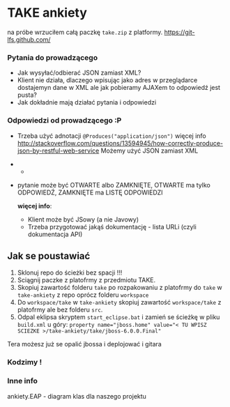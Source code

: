 # TAKE ankiety

na próbe wrzuciłem całą paczkę `take.zip` z platformy. https://git-lfs.github.com/

### Pytania do prowadzącego
* Jak wysyłać/odbierać JSON zamiast XML?
* Klient nie działa, dlaczego wpisując jako adres w przeglądarce dostajemyn dane w XML ale jak pobieramy AJAXem to odpowiedź jest pusta?
* Jak dokładnie mają działać pytania i odpowiedzi

### Odpowiedzi od prowadzącego :P
* Trzeba użyć adnotacji `@Produces("application/json")` więcej info http://stackoverflow.com/questions/13594945/how-correctly-produce-json-by-restful-web-service
  Możemy użyć JSON zamiast XML
* -
* pytanie może być OTWARTE albo ZAMKNIĘTE, OTWARTE ma tylko ODPOWIEDŹ, ZAMKNIĘTE ma LISTĘ ODPOWIEDZI
    
    **więcej info**:
    * Klient może być JSowy (a nie Javowy)
    * Trzeba przygotować jakąś dokumentację - lista URLi (czyli dokumentacja API)

## Jak se poustawiać
1. Sklonuj repo do ścieżki bez spacji !!!
1. Sciągnij paczke z platofrmy z przedmiotu TAKE.
1. Skopiuj zawartość folderu `take` po rozpakowaniu z platofrmy do `take` w `take-ankiety` z repo oprócz folderu `workspace`
1. Do `workspace/take` w `take-ankiety` skopiuj zawartość `workspace/take` z platofrmy ale bez folderu `src`.
1. Odpal eklipsa skryptem `start_eclipse.bat` i zamień se ścieżkę w pliku `build.xml` u góry:
	`property name="jboss.home" value="< TU WPISZ SCIEZKE >/take-ankiety/take/jboss-6.0.0.Final"`
	
Tera możesz już se opalić jbossa i deplojować i gitara
### Kodzimy !

### Inne info
ankiety.EAP - diagram klas dla naszego projektu



